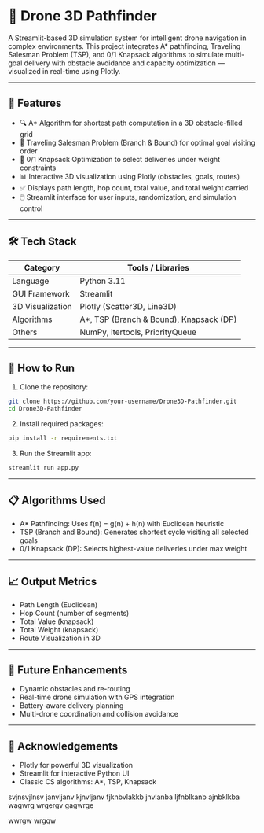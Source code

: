 # 🚁 Drone 3D Pathfinder

A Streamlit-based 3D simulation system for intelligent drone navigation in complex environments. This project integrates A* pathfinding, Traveling Salesman Problem (TSP), and 0/1 Knapsack algorithms to simulate multi-goal delivery with obstacle avoidance and capacity optimization — visualized in real-time using Plotly.

---

## 📌 Features

- 🔍 A* Algorithm for shortest path computation in a 3D obstacle-filled grid  
- 🧭 Traveling Salesman Problem (Branch & Bound) for optimal goal visiting order  
- 🎒 0/1 Knapsack Optimization to select deliveries under weight constraints  
- 📊 Interactive 3D visualization using Plotly (obstacles, goals, routes)  
- ✅ Displays path length, hop count, total value, and total weight carried  
- 🖱️ Streamlit interface for user inputs, randomization, and simulation control  

---

## 🛠 Tech Stack

| Category         | Tools / Libraries              |
|------------------|--------------------------------|
| Language         | Python 3.11                    |
| GUI Framework    | Streamlit                      |
| 3D Visualization | Plotly (Scatter3D, Line3D)     |
| Algorithms       | A*, TSP (Branch & Bound), Knapsack (DP) |
| Others           | NumPy, itertools, PriorityQueue |

---

## 🧪 How to Run

1. Clone the repository:

```bash
git clone https://github.com/your-username/Drone3D-Pathfinder.git
cd Drone3D-Pathfinder
```

2. Install required packages:

```bash
pip install -r requirements.txt
```

3. Run the Streamlit app:

```bash
streamlit run app.py
```

---

## 📋 Algorithms Used

- A* Pathfinding: Uses f(n) = g(n) + h(n) with Euclidean heuristic  
- TSP (Branch and Bound): Generates shortest cycle visiting all selected goals  
- 0/1 Knapsack (DP): Selects highest-value deliveries under max weight

---

## 📈 Output Metrics

- Path Length (Euclidean)
- Hop Count (number of segments)
- Total Value (knapsack)
- Total Weight (knapsack)
- Route Visualization in 3D

---

## 🔮 Future Enhancements

- Dynamic obstacles and re-routing
- Real-time drone simulation with GPS integration
- Battery-aware delivery planning
- Multi-drone coordination and collision avoidance

---

## 🙌 Acknowledgements

- Plotly for powerful 3D visualization  
- Streamlit for interactive Python UI  
- Classic CS algorithms: A*, TSP, Knapsack

svjnsvjlnsv
janvljanv
kjnvljanv
fjknbvlakkb
jnvlanba
ljfnblkanb
ajnbklkba
wagwrg
wrgergv
gagwrge

wwrgw
wrgqw
